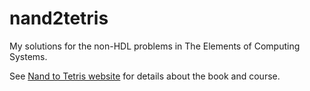 nand2tetris
===========

My solutions for the non-HDL problems in The Elements of Computing Systems.

See [Nand to Tetris website](https://www.nand2tetris.org) for details about the book and course.